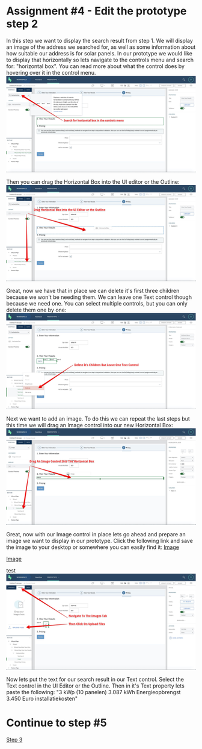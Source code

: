 # Assignment #4 - Edit the prototype step 2

In this step we want to display the search result from step 1. We will display an image of the address we searched for, as well as some information about how suitable our address is for solar panels. In our prototype we would like to display that horizontally so lets navigate to the controls menu and search for: "horizontal box". You can read more about what the control does by hovering over it in the control menu.
![Step 2 Delete](https://github.com/Innov8ion-developer/SAP_Build_Assignments/blob/master/img/Horizontalbox.jpg)


Then you can drag the Horizontal Box into the UI editor or the Outline:
![Step 2 Delete In Properties](https://github.com/Innov8ion-developer/SAP_Build_Assignments/blob/master/img/Drag%20Horizontal%20Box.jpg)

Great, now we have that in place we can delete it's first three children because we won't be needing them. We can leave one Text control though because we need one. You can select multiple controls, but you can only delete them one by one:
![Step 2 Edit Wizard Step Title](https://github.com/Innov8ion-developer/SAP_Build_Assignments/blob/master/img/Delete%20Hbox%20Children.jpg)

Next we want to add an image. To do this we can repeat the last steps but this time we will drag an Image control into our new Horizontal Box:
![Assignment4 DragImage](https://github.com/Innov8ion-developer/SAP_Build_Assignments/blob/master/img/DragImage.jpg)

Great, now with our Image control in place lets go ahead and prepare an image we want to display in our prototype. Click the following link and save the image to your desktop or somewhere you can easily find it:
[Image](https://github.com/Innov8ion-developer/SAP_Build_Assignments/blob/master/img/Boteyken%20323.jpg)

<a download="Boteyken 323.jpg" href="https://github.com/Innov8ion-developer/SAP_Build_Assignments/blob/master/img/Boteyken%20323.jpg" title="Image" alt="Boteyken 323" src="https://github.com/Innov8ion-developer/SAP_Build_Assignments/blob/master/img/Boteyken%20323.jpg">Image</a>

test
![Assignment4 UploadFiles](https://github.com/Innov8ion-developer/SAP_Build_Assignments/blob/master/img/Upload%20Files.jpg)

Now lets put the text for our search result in our Text control. Select the Text control in the UI Editor or the Outline. Then in it's Text property lets paste the following: "3 kWp (10 panelen) 3.087 kWh Energieopbrengst 3.450 Euro installatiekosten"

# Continue to step #5
[Step 3](https://github.com/Innov8ion-developer/SAP_Build_Assignmentss/tree/3_)
